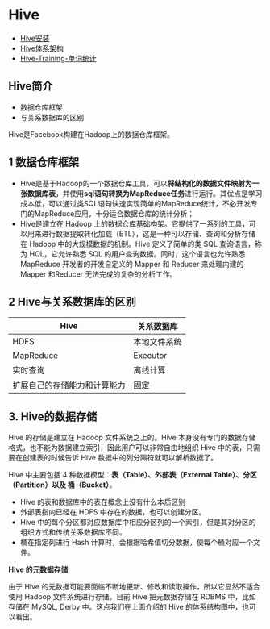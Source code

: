 # Hive

* [Hive安装](/basic/hadoop/hive/hivean-zhuang.md)
* [Hive体系架构](/basic/hadoop/hive/hiveti-xi-jia-gou.md)
* [Hive-Training-单词统计](/basic/hadoop/hive/hive-trainingdan-ci-tong-ji.md)

## Hive简介

* 数据仓库框架
* 与关系数据库的区别

Hive是Facebook构建在Hadoop上的数据仓库框架。

## 1 数据仓库框架

* Hive是基于Hadoop的一个数据仓库工具，可以**将结构化的数据文件映射为一张数据库表**，并使用**sql语句转换为MapReduce任务**进行运行。其优点是学习成本低，可以通过类SQL语句快速实现简单的MapReduce统计，不必开发专门的MapReduce应用，十分适合数据仓库的统计分析；
* Hive是建立在 Hadoop 上的数据仓库基础构架。它提供了一系列的工具，可以用来进行数据提取转化加载（ETL），这是一种可以存储、查询和分析存储在 Hadoop 中的大规模数据的机制。Hive 定义了简单的类 SQL 查询语言，称为 HQL，它允许熟悉 SQL 的用户查询数据。同时，这个语言也允许熟悉 MapReduce 开发者的开发自定义的 Mapper 和 Reducer 来处理内建的Mapper 和Reducer 无法完成的复杂的分析工作。

## 2 Hive与关系数据库的区别

Hive|关系数据库
--|--
HDFS|本地文件系统
MapReduce|Executor
实时查询|离线计算
扩展自己的存储能力和计算能力|固定

## 3. Hive的数据存储

Hive 的存储是建立在 Hadoop 文件系统之上的。Hive 本身没有专门的数据存储格式，也不能为数据建立索引，因此用户可以非常自由地组织 Hive 中的表，只需要在创建表的时候告诉 Hive 数据中的列分隔符就可以解析数据了。

Hive 中主要包括 4 种数据模型：**表（Table）、外部表（External Table）、分区（Partition）以及 桶（Bucket）**。

* Hive 的表和数据库中的表在概念上没有什么本质区别
* 外部表指向已经在 HDFS 中存在的数据，也可以创建分区。
* Hive 中的每个分区都对应数据库中相应分区列的一个索引，但是其对分区的组织方式和传统关系数据库不同。
* 桶在指定列进行 Hash 计算时，会根据哈希值切分数据，使每个桶对应一个文件。

**Hive 的元数据存储**

由于 Hive 的元数据可能要面临不断地更新、修改和读取操作，所以它显然不适合使用 Hadoop 文件系统进行存储。目前 Hive 把元数据存储在 RDBMS 中，比如存储在 MySQL, Derby 中。这点我们在上面介绍的 Hive 的体系结构图中，也可以看出。


